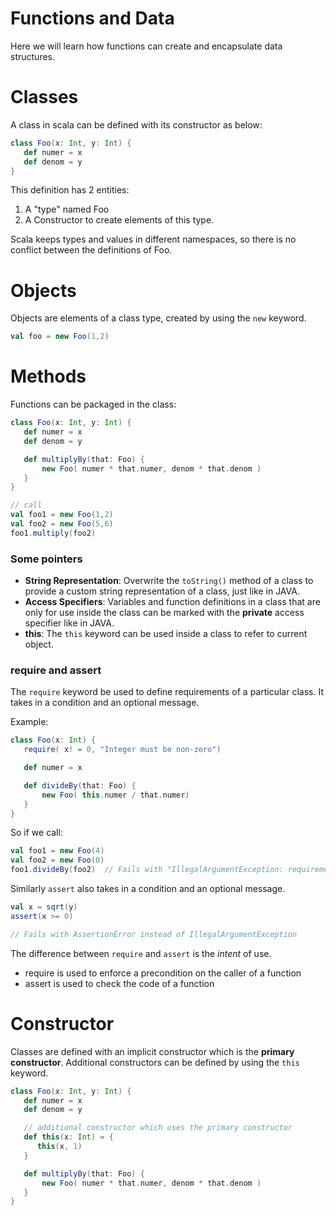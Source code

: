 # Functions and Data

Here we will learn how functions can create and encapsulate data structures.

# Classes

A class in scala can be defined with its constructor as below:
```scala
class Foo(x: Int, y: Int) {
   def numer = x
   def denom = y
}
```
This definition has 2 entities: 
1. A "type" named Foo
2. A Constructor to create elements of this type.

Scala keeps types and values in different namespaces, so there is no conflict between the definitions of Foo.

# Objects

Objects are elements of a class type, created by using the `new` keyword.
```scala
val foo = new Foo(1,2)
```

# Methods

Functions can be packaged in the class:
```scala
class Foo(x: Int, y: Int) {
   def numer = x
   def denom = y

   def multiplyBy(that: Foo) {
       new Foo( numer * that.numer, denom * that.denom )
   }
}

// call
val foo1 = new Foo(1,2)
val foo2 = new Foo(5,6)
foo1.multiply(foo2)
```

### Some pointers
* **String Representation**: Overwrite the `toString()` method of a class to provide a custom string representation of a class, just like in JAVA.
* **Access Specifiers**: Variables and function definitions in a class that are only for use inside the class can be marked with the **private** access specifier like in JAVA.
* **this**: The `this` keyword can be used inside a class to refer to current object.

### require and assert
The `require` keyword be used to define requirements of a particular class. It takes in a condition and an optional message.

Example: 
```scala
class Foo(x: Int) {
   require( x! = 0, "Integer must be non-zero")

   def numer = x

   def divideBy(that: Foo) {
       new Foo( this.numer / that.numer)
   }
}
```
So if we call:
```scala
val foo1 = new Foo(4)
val foo2 = new Foo(0)
foo1.divideBy(foo2)  // Fails with "IllegalArgumentException: requirement failed: Integer must be non-zero"
```

Similarly `assert` also takes in a condition and an optional message.
```scala
val x = sqrt(y)
assert(x >= 0)

// Fails with AssertionError instead of IllegalArgumentException
```
The difference between `require` and `assert` is the _intent_ of use.
* require is used to enforce a precondition on the caller of a function
* assert is used to check the code of a function

# Constructor

Classes are defined with an implicit constructor which is the **primary constructor**. Additional constructors can be defined by using the `this` keyword.
```scala
class Foo(x: Int, y: Int) {
   def numer = x
   def denom = y

   // additional constructor which uses the primary constructor
   def this(x: Int) = {
      this(x, 1)
   }

   def multiplyBy(that: Foo) {
       new Foo( numer * that.numer, denom * that.denom )
   }
}
```



